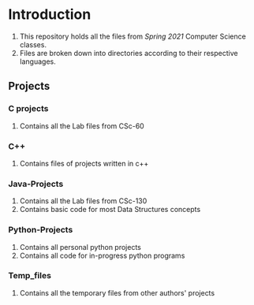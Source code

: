 # **Introduction**

1. This repository holds all the files from _Spring 2021_ Computer Science classes.
2. Files are broken down into directories according to their respective languages.

## **Projects**

### C projects

1. Contains all the Lab files from CSc-60

### C++

1. Contains files of projects written in c++

### Java-Projects

1. Contains all the Lab files from CSc-130
2. Contains basic code for most Data Structures concepts

### Python-Projects

1. Contains all personal python projects
2. Contains all code for in-progress python programs

### Temp_files

1. Contains all the temporary files from other authors' projects

